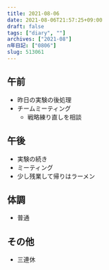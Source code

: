 ```yaml
---
title: 2021-08-06
date: 2021-08-06T21:57:25+09:00
draft: false
tags: ["diary", ""]
archives: ["2021-08"]
n年日記: ["0806"]
slug: 513061
---
```

## 午前
- 昨日の実験の後処理
- チームミーティング
  - 戦略練り直しを相談
## 午後
- 実験の続き
- ミーティング
- 少し残業して帰りはラーメン
## 体調
- 普通
## その他
- 三連休